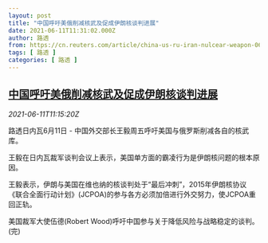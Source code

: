 ```yaml
---
layout: post
title: "中国呼吁美俄削减核武及促成伊朗核谈判进展"
date: 2021-06-11T11:31:02.000Z
author: 路透
from: https://cn.reuters.com/article/china-us-ru-iran-nulcear-weapon-0611-idCNKCS2DN16C
tags: [ 路透 ]
categories: [ 路透 ]
---
```

<!--1623411062000-->
[中国呼吁美俄削减核武及促成伊朗核谈判进展](https://cn.reuters.com/article/china-us-ru-iran-nulcear-weapon-0611-idCNKCS2DN16C)
------

<div>
<div><i>2021-06-11T11:15:20Z</i></div><p>路透日内瓦6月11日 - 中国外交部长王毅周五呼吁美国与俄罗斯削减各自的核武库。</p><p>王毅在日内瓦裁军谈判会议上表示，美国单方面的霸凌行为是伊朗核问题的根本原因。</p><p>王毅表示，伊朗与美国在维也纳的核谈判处于“最后冲刺”，2015年伊朗核协议《联合全面行动计划》(JCPOA)的参与各方必须加倍进行外交努力，使JCPOA重回正轨。</p><p>美国裁军大使伍德(Robert Wood)呼吁中国参与关于降低风险与战略稳定的谈判。(完)</p>
</div>
